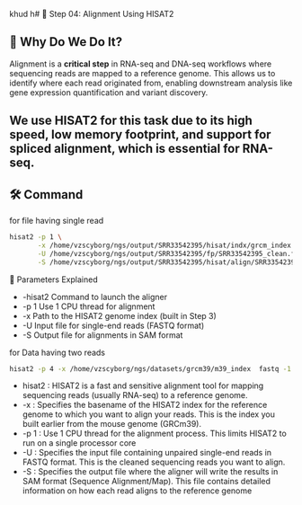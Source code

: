 khud h# 🧬 Step 04: Alignment Using HISAT2

## 🎯 Why Do We Do It?
Alignment is a **critical step** in RNA-seq and DNA-seq workflows where sequencing reads are mapped to a reference genome. This allows us to identify where each read originated from, enabling downstream analysis like gene expression quantification and variant discovery.

We use **HISAT2** for this task due to its high speed, low memory footprint, and support for spliced alignment, which is essential for RNA-seq.
---



## 🛠️ Command 

for file having single read
```bash 
hisat2 -p 1 \
       -x /home/vzscyborg/ngs/output/SRR33542395/hisat/indx/grcm_index \
       -U /home/vzscyborg/ngs/output/SRR33542395/fp/SRR33542395_clean.fastq \
       -S /home/vzscyborg/ngs/output/SRR33542395/hisat/align/SRR33542395_hisat.sam
```

🧾 Parameters Explained 

- -hisat2 	Command to launch the aligner
- -p 1	Use 1 CPU thread for alignment
- -x	Path to the HISAT2 genome index (built in Step 3)
- -U	Input file for single-end reads (FASTQ format)
- -S	Output file for alignments in SAM format 
 
for Data having two reads
```bash 
hisat2 -p 4 -x /home/vzscyborg/ngs/datasets/grcm39/m39_index  fastq -1 /home/vzscyborg/ngs/mouse/fp/31r1c.fastq -2 /home/vzscyborg/ngs/mouse/fp/31r2c.fastq -S /home/vzscyborg/ngs/mouse/hisat/31.sam
```

-  hisat2 : HISAT2 is a fast and sensitive alignment tool for mapping sequencing reads (usually RNA-seq) to a reference genome. 
- -x : Specifies the basename of the HISAT2 index for the reference genome to which you want to align your reads. This is the index you built earlier from the mouse genome (GRCm39). 
-  -p 1 : Use 1 CPU thread for the alignment process. This limits HISAT2 to run on a single processor core 
-  -U : Specifies the input file containing unpaired single-end reads in FASTQ format. This is the cleaned sequencing reads you want to align. 
-  -S : Specifies the output file where the aligner will write the results in SAM format (Sequence Alignment/Map). This file contains detailed information on how each read aligns to the reference genome
